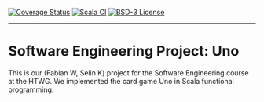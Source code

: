 [![Coverage Status](https://coveralls.io/repos/github/FabiSahne/Uno/badge.svg?branch=develop)](https://coveralls.io/github/FabiSahne/Uno?branch=develop)
[![Scala CI](https://github.com/FabiSahne/Uno/actions/workflows/scala.yml/badge.svg)](https://github.com/FabiSahne/Uno/actions/workflows/scala.yml)
[![BSD-3 License](https://img.shields.io/badge/license-GPL--3-blue)](https://github.com/netbirdio/netbird/blob/main/LICENSE)


------------

# Software Engineering Project: Uno
This is our (Fabian W, Selin K) project for the Software Engineering course at the HTWG. We implemented the card game Uno in Scala functional programming.
